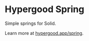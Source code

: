 # Hypergood Spring

Simple springs for Solid.

Learn more at [hypergood.app/spring](https://hypergood.app/spring).